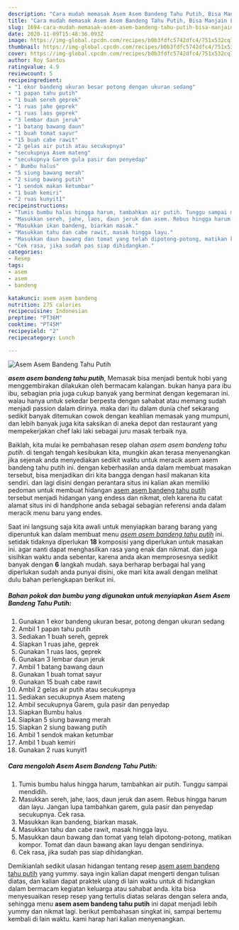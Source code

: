 ```yaml
---
description: "Cara mudah memasak Asem Asem Bandeng Tahu Putih, Bisa Manjain Lidah"
title: "Cara mudah memasak Asem Asem Bandeng Tahu Putih, Bisa Manjain Lidah"
slug: 1694-cara-mudah-memasak-asem-asem-bandeng-tahu-putih-bisa-manjain-lidah
date: 2020-11-09T15:48:36.093Z
image: https://img-global.cpcdn.com/recipes/b0b3fdfc5742dfc4/751x532cq70/asem-asem-bandeng-tahu-putih-foto-resep-utama.jpg
thumbnail: https://img-global.cpcdn.com/recipes/b0b3fdfc5742dfc4/751x532cq70/asem-asem-bandeng-tahu-putih-foto-resep-utama.jpg
cover: https://img-global.cpcdn.com/recipes/b0b3fdfc5742dfc4/751x532cq70/asem-asem-bandeng-tahu-putih-foto-resep-utama.jpg
author: Roy Santos
ratingvalue: 4.9
reviewcount: 5
recipeingredient:
- "1 ekor bandeng ukuran besar potong dengan ukuran sedang"
- "1 papan tahu putih"
- "1 buah sereh geprek"
- "1 ruas jahe geprek"
- "1 ruas laos geprek"
- "3 lembar daun jeruk"
- "1 batang bawang daun"
- "1 buah tomat sayur"
- "15 buah cabe rawit"
- "2 gelas air putih atau secukupnya"
- "secukupnya Asem mateng"
- "secukupnya Garem gula pasir dan penyedap"
- " Bumbu halus"
- "5 siung bawang merah"
- "2 siung bawang putih"
- "1 sendok makan ketumbar"
- "1 buah kemiri"
- "2 ruas kunyit1"
recipeinstructions:
- "Tumis bumbu halus hingga harum, tambahkan air putih. Tunggu sampai mendidih."
- "Masukkan sereh, jahe, laos, daun jeruk dan asem. Rebus hingga harum dan layu. Jangan lupa tambahkan garem, gula pasir dan penyedap secukupnya. Cek rasa."
- "Masukkan ikan bandeng, biarkan masak."
- "Masukkan tahu dan cabe rawit, masak hingga layu."
- "Masukkan daun bawang dan tomat yang telah dipotong-potong, matikan kompor. Tomat dan daun bawang akan layu dengan sendirinya."
- "Cek rasa, jika sudah pas siap dihidangkan."
categories:
- Resep
tags:
- asem
- asem
- bandeng

katakunci: asem asem bandeng 
nutrition: 275 calories
recipecuisine: Indonesian
preptime: "PT36M"
cooktime: "PT45M"
recipeyield: "2"
recipecategory: Lunch

---
```



![Asem Asem Bandeng Tahu Putih](https://img-global.cpcdn.com/recipes/b0b3fdfc5742dfc4/751x532cq70/asem-asem-bandeng-tahu-putih-foto-resep-utama.jpg)

<b><i>asem asem bandeng tahu putih</i></b>, Memasak bisa menjadi bentuk hobi yang menggembirakan dilakukan oleh bermacam kalangan. bukan hanya para ibu ibu, sebagian pria juga cukup banyak yang berminat dengan kegemaran ini. walau hanya untuk sekedar berpesta dengan sahabat atau memang sudah menjadi passion dalam dirinya. maka dari itu dalam dunia chef sekarang sedikit banyak ditemukan cowok dengan keahlian memasak yang mumpuni, dan lebih banyak juga kita saksikan di aneka depot dan restaurant yang mempekerjakan chef laki laki sebagai juru masak terbaik nya.



Baiklah, kita mulai ke pembahasan resep olahan <i>asem asem bandeng tahu putih</i>. di tengah tengah kesibukan kita, mungkin akan terasa menyenangkan jika sejenak anda menyediakan sedikit waktu untuk meracik asem asem bandeng tahu putih ini. dengan keberhasilan anda dalam membuat masakan tersebut, bisa menjadikan diri kita bangga dengan hasil makanan kita sendiri. dan lagi disini dengan perantara situs ini kalian akan memiliki pedoman untuk membuat hidangan <u>asem asem bandeng tahu putih</u> tersebut menjadi hidangan yang endess dan nikmat, oleh karena itu catat alamat situs ini di handphone anda sebagai sebagian referensi anda dalam meracik menu baru yang endes.


Saat ini langsung saja kita awali untuk menyiapkan barang barang yang diperuntuk kan dalam membuat menu <u><i>asem asem bandeng tahu putih</i></u> ini. setidak tidaknya diperlukan <b>18</b> komposisi yang diperlukan untuk masakan ini. agar nanti dapat menghasilkan rasa yang enak dan nikmat. dan juga sisihkan waktu anda sebentar, karena anda akan memprosesnya sedikit banyak dengan <b>6</b> langkah mudah. saya berharap berbagai hal yang diperlukan sudah anda punyai disini, oke mari kita awali dengan melihat dulu bahan perlengkapan berikut ini.

<!--inarticleads1-->

##### Bahan pokok dan bumbu yang digunakan untuk menyiapkan Asem Asem Bandeng Tahu Putih:

1. Gunakan 1 ekor bandeng ukuran besar, potong dengan ukuran sedang
1. Ambil 1 papan tahu putih
1. Sediakan 1 buah sereh, geprek
1. Siapkan 1 ruas jahe, geprek
1. Gunakan 1 ruas laos, geprek
1. Gunakan 3 lembar daun jeruk
1. Ambil 1 batang bawang daun
1. Gunakan 1 buah tomat sayur
1. Gunakan 15 buah cabe rawit
1. Ambil 2 gelas air putih atau secukupnya
1. Sediakan secukupnya Asem mateng
1. Ambil secukupnya Garem, gula pasir dan penyedap
1. Siapkan  Bumbu halus
1. Siapkan 5 siung bawang merah
1. Siapkan 2 siung bawang putih
1. Ambil 1 sendok makan ketumbar
1. Ambil 1 buah kemiri
1. Gunakan 2 ruas kunyit1




<!--inarticleads2-->

##### Cara mengolah Asem Asem Bandeng Tahu Putih:

1. Tumis bumbu halus hingga harum, tambahkan air putih. Tunggu sampai mendidih.
1. Masukkan sereh, jahe, laos, daun jeruk dan asem. Rebus hingga harum dan layu. Jangan lupa tambahkan garem, gula pasir dan penyedap secukupnya. Cek rasa.
1. Masukkan ikan bandeng, biarkan masak.
1. Masukkan tahu dan cabe rawit, masak hingga layu.
1. Masukkan daun bawang dan tomat yang telah dipotong-potong, matikan kompor. Tomat dan daun bawang akan layu dengan sendirinya.
1. Cek rasa, jika sudah pas siap dihidangkan.




Demikianlah sedikit ulasan hidangan tentang resep <u>asem asem bandeng tahu putih</u> yang yummy. saya ingin kalian dapat mengerti dengan tulisan diatas, dan kalian dapat praktek ulang di lain waktu untuk di hidangkan dalam bermacam kegiatan keluarga atau sahabat anda. kita bisa menyesuaikan resep resep yang tertulis diatas selaras dengan selera anda, sehingga menu <b>asem asem bandeng tahu putih</b> ini dapat menjadi lebih yummy dan nikmat lagi. berikut pembahasan singkat ini, sampai bertemu kembali di lain waktu. kami harap hari kalian menyenangkan.
